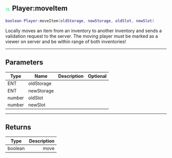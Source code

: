 ## ![client](.gitbook/assets/client.png) Player:moveItem


```lua
boolean Player:moveItem(oldStorage, newStorage, oldSlot, newSlot)
```

Locally moves an item from an inventory to another inventory and sends a validation request to the server.
The moving player must be marked as a viewer on server and be within range of both inventories!


------
## Parameters

| Type   | Name | Description              | Optional |
| ------ | ---- | ------------------------ | -------: |
| ENT | oldStorage |  |  |
| ENT | newStorage |  |  |
| number | oldSlot |  |  |
| number | newSlot |  |  |

------
## Returns

| Type | Description |
| ---- | ----------: |
| boolean | move |

